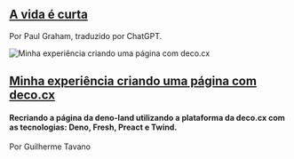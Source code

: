 ## [A vida é curta](/blog-teste/pg-vb-pt-br.md)

Por Paul Graham, traduzido por ChatGPT.



![Minha experiência criando uma página com deco.cx](https://tavanoblog.com.br/_next/image?url=https%3A%2F%2Fimages.prismic.io%2Ftavanoblog%2Fe9e653f9-966a-4faa-a206-63a85f82f5f5_deco-cx-deno-land.jpg%3Fauto%3Dcompress%2Cformat&w=3840&q=75)

## [Minha experiência criando uma página com deco.cx](/blog-teste/criando-uma-pagina-com-decocx.md)

#### Recriando a página da deno-land utilizando a plataforma da deco.cx com as tecnologias: Deno, Fresh, Preact e Twind.

Por Guilherme Tavano
